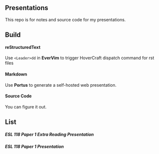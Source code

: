 ## Presentations

This repo is for notes and source code for my presentations.

## Build
#### reStructuredText
Use `<Leader>dd` in **EverVim** to trigger HoverCraft dispatch command for rst files
#### Markdown
Use **Portus** to generate a self-hosted web presentation.
#### Source Code
You can figure it out.

## List
##### ESL 118 Paper 1 Extra Reading Presentation
##### ESL 118 Paper 1 Presentation
